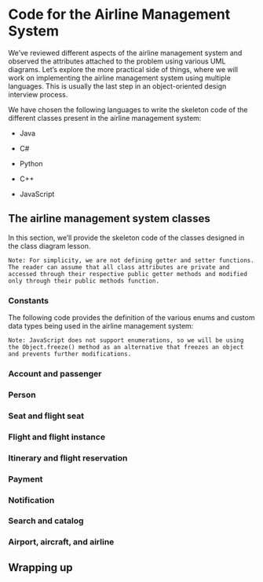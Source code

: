 # Code for the Airline Management System
We’ve reviewed different aspects of the airline management system and observed the attributes attached to the problem using various UML diagrams. Let’s explore the more practical side of things, where we will work on implementing the airline management system using multiple languages. This is usually the last step in an object-oriented design interview process.

We have chosen the following languages to write the skeleton code of the different classes present in the airline management system:

- Java

- C#

- Python

- C++

- JavaScript

## The airline management system classes
In this section, we’ll provide the skeleton code of the classes designed in the class diagram lesson.
```
Note: For simplicity, we are not defining getter and setter functions. The reader can assume that all class attributes are private and accessed through their respective public getter methods and modified only through their public methods function.
```

### Constants
The following code provides the definition of the various enums and custom data types being used in the airline management system:
```
Note: JavaScript does not support enumerations, so we will be using the Object.freeze() method as an alternative that freezes an object and prevents further modifications.
```

### Account and passenger
### Person
### Seat and flight seat
### Flight and flight instance
### Itinerary and flight reservation
### Payment
### Notification
### Search and catalog
### Airport, aircraft, and airline
## Wrapping up
